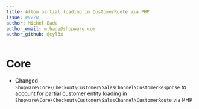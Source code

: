 ```yaml
---
title: Allow partial loading in CustomerRoute via PHP
issue: #9778
author: Michel Bade
author_email: m.bade@shopware.com
author_github: @cyl3x
---
```

# Core
* Changed `Shopware\Core\Checkout\Customer\SalesChannel\CustomerResponse` to account for partial customer entity loading in `Shopware\Core\Checkout\Customer\SalesChannel\CustomerRoute` via PHP
